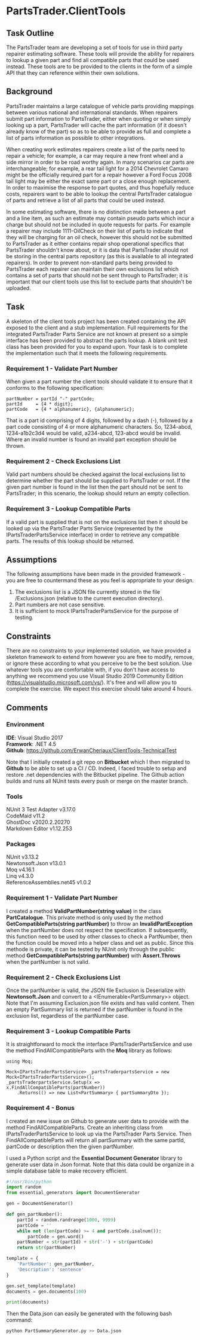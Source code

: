 PartsTrader.ClientTools
===================================================================================================

Task Outline
---------------------------------------------------------------------------------------------------

The PartsTrader team are developing a set of tools for use in third party repairer estimating software. These tools will provide the ability for repairers to lookup a given part and find all compatible parts that could be used instead. These tools are to be provided to the clients in the form of a simple API that they can reference within their own solutions.

Background
---------------------------------------------------------------------------------------------------

PartsTrader maintains a large catalogue of vehicle parts providing mappings between various national and international standards. When repairers submit part information to PartsTrader, either when quoting or when simply looking up a part, PartsTrader will cache the part information (if it doesn't already know of the part) so as to be able to provide as full and complete a list of parts information as possible to other integrations.

When creating work estimates repairers create a list of the parts need to repair a vehicle; for example, a car may require a new front wheel and a side mirror in order to be road worthy again. In many scenarios car parts are interchangeable; for example, a rear tail light for a 2014 Chevrolet Camaro might be the officially required part for a repair however a Ford Focus 2008 tail light may be either the exact same part or a close enough replacement. In order to maximise the response to part quotes, and thus hopefully reduce costs, repairers want to be able to lookup the central PartsTrader catalogue of parts and retrieve a list of all parts that could be used instead.

In some estimating software, there is no distinction made between a part and a line item, as such an estimate may contain pseudo parts which incur a charge but should not be included in quote requests for parts. For example a repairer may include 1111-OilCheck on their list of parts to indicate that they will be charging for an oil check, however this should not be submitted to PartsTrader as it either contains repair shop operational specifics that PartsTrader shouldn't know about, or it is data that PartsTrader should not be storing in the central parts repository (as this is available to all integrated repairers). In order to prevent non-standard parts being provided to PartsTrader each repairer can maintain their own exclusions list which contains a set of parts that should not be sent through to PartsTrader; it is important that our client tools use this list to exclude parts that shouldn't be uploaded.

Task
---------------------------------------------------------------------------------------------------

A skeleton of the client tools project has been created containing the API exposed to the client and a stub implementation. Full requirements for the integrated PartsTrader Parts Service are not known at present so a simple interface has been provided to abstract the parts lookup. A blank unit test class has been provided for you to expand upon. Your task is to complete the implementation such that it meets the following requirements.

### Requirement 1 - Validate Part Number

When given a part number the client tools should validate it to ensure that it conforms to the following specification:

    partNumber = partId "-" partCode;
    partId     = {4 * digit};
    partCode   = {4 * alphanumeric}, {alphanumeric};

That is a part id comprising of 4 digits, followed by a dash (-), followed by a part code consisting of 4 or more alphanumeric characters. So, 1234-abcd, 1234-a1b2c3d4 would be valid, a234-abcd, 123-abcd would be invalid. Where an invalid number is found an invalid part exception should be thrown.

### Requirement 2 - Check Exclusions List

Valid part numbers should be checked against the local exclusions list to determine whether the part should be supplied to PartsTrader or not. If the given part number is found in the list then the part should not be sent to PartsTrader; in this scenario, the lookup should return an empty collection.

### Requirement 3 - Lookup Compatible Parts

If a valid part is supplied that is not on the exclusions list then it should be looked up via the PartsTrader Parts Service (represented by the IPartsTraderPartsService interface) in order to retrieve any compatible parts. The results of this lookup should be returned.

Assumptions
---------------------------------------------------------------------------------------------------

The following assumptions have been made in the provided framework - you are free to countermand these as you feel is appropriate to your design.

1. The exclusions list is a JSON file currently stored in the file /Exclusions.json (relative to the current execution directory).
2. Part numbers are not case sensitive.
3. It is sufficient to mock IPartsTraderPartsService for the purpose of testing.

Constraints
---------------------------------------------------------------------------------------------------

There are no constraints to your implemented solution, we have provided a skeleton framework to extend from however you are free to modify, remove, or ignore these according to what you perceive to be the best solution.
Use whatever tools you are comfortable with, if you don't have access to anything we recommend you use Visual Studio 2019 Community Edition (https://visualstudio.microsoft.com/vs/). It's free and will allow you to complete the exercise.
We expect this exercise should take around 4 hours.

Comments
---------------------------------------------------------------------------------------------------

### Environment
__IDE__: Visual Studio 2017  
__Framwork__: .NET 4.5  
__Github__: https://github.com/ErwanCheriaux/ClientTools-TechnicalTest  

Note that I initially created a git repo on __Bitbucket__ which I then migrated to __Github__ to be able to set up a CI / CD.
Indeed, I faced trouble to setup and restore .net dependencies with the Bitbucket pipeline.
The Github action builds and runs all NUnit tests every push or merge on the master branch.

### Tools
NUnit 3 Test Adapter v3.17.0  
CodeMaid v11.2  
GhostDoc v2020.2.20270  
Markdown Editor v1.12.253  

### Packages
NUnit v3.13.2  
Newtonsoft.Json v13.0.1  
Moq v4.16.1  
Linq v4.3.0  
ReferenceAssemblies.net45 v1.0.2  

### Requirement 1 - Validate Part Number

I created a method __ValidPartNumber(string value)__ in the class __PartCatalogue__. This private method is only used by the method __GetCompatibleParts(string partNumber)__ to throw an __InvalidPartException__ when the partNumber does not respect the specification.
If subsequently, this function need to be used by other classes to check a PartNumber, then the function could be moved into a helper class and set as public.
Since this methode is private, it can be tested by NUnit only through the public method __GetCompatibleParts(string partNumber)__ with __Assert.Throws<InvalidPartException>__ when the partNumber is not valid.

### Requirement 2 - Check Exclusions List

Once the partNumber is valid, the JSON file Exclusion is Deserialize with __Newtonsoft.Json__ and convert to a <IEnumerable<PartSummary\>\> object.
Note that I'm assuming Exclusion.json file exists and has valid content.
Then an empty PartSummary list is returned if the partNumber is found in the exclusion list, regardless of the partNumber case.

### Requirement 3 - Lookup Compatible Parts

It is straightforward to mock the interface IPartsTraderPartsService and use the method FindAllCompatibleParts with the __Moq__ library as follows:

```Csharp
using Moq;

Mock<IPartsTraderPartsService> _partsTraderpartsService = new Mock<IPartsTraderPartsService>();
_partsTraderpartsService.Setup(x => x.FindAllCompatibleParts(partNumber))
    .Returns(() => new List<PartSummary> { partSummaryDto });
```

### Requirement 4 - Bonus

I created an new issue on Github to generate user data to provide with the method FindAllCompatibleParts.
Create an inheriting class from IPartsTraderPartsService to look up via the PartsTrader Parts Service.
Then FindAllCompatibleParts will return all partSummary with the same partId, partCode or description then the given partNumber.

I used a Python script and the __Essential Document Generator__ library to generate user data in Json format.
Note that this data could be organize in a simple database table to make recovery efficient.
```python
#!/usr/bin/python
import random
from essential_generators import DocumentGenerator

gen = DocumentGenerator()

def gen_partNumber():
    partId = random.randrange(1000, 9999)
    partCode = ''
    while not (len(partCode) >= 4 and partCode.isalnum()):
        partCode = gen.word()
    partNumber = str(partId) + str('-') + str(partCode)
    return str(partNumber)

template = {
    'PartNumber': gen_partNumber,
    'Description': 'sentence'
}

gen.set_template(template)
documents = gen.documents(100)

print(documents)
```

Then the Data.json can easily be generated with the following bash command:
```bash
python PartSummaryGenerator.py >> Data.json
```